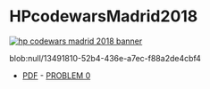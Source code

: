 # HPcodewarsMadrid2018

[![hp codewars madrid 2018 banner](http://www.hpscds.com/img/madrid_banner_skyline.svg "CodeWars Madrid 2018")](http://www.hpscds.com/code-wars-madrid-2018-es.php)

blob:null/13491810-52b4-436e-a7ec-f88a2de4cbf4


  * [PDF](../blob:null/13491810-52b4-436e-a7ec-f88a2de4cbf4
 "Problem post at reddit") - [PROBLEM 0](/problems/problem0)